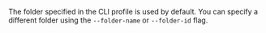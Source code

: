 The folder specified in the CLI profile is used by default. You can specify a different folder using the `--folder-name` or `--folder-id` flag.

